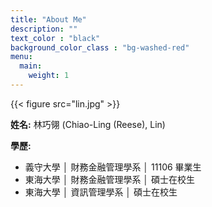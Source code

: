 ```yaml
---
title: "About Me"
description: ""
text_color : "black"
background_color_class : "bg-washed-red"
menu:
  main:
    weight: 1
---
```

{{< figure src="lin.jpg" >}}

**姓名:** 林巧翎 (Chiao-Ling (Reese), Lin)

**學歷:**
- 義守大學 │ 財務金融管理學系 │ 11106 畢業生
- 東海大學 │ 財務金融管理學系 │ 碩士在校生
- 東海大學 │ 資訊管理學系 │ 碩士在校生


